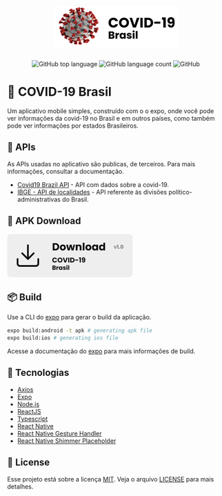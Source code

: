 <h1 align="center">
    <img alt="COVID-19 Brasil" src=".github/github-logo.svg" height="100px" />
</h1>

<p align="center">
  <img alt="GitHub top language" src="https://img.shields.io/github/languages/top/AlexBorgesDev/COVID-19-BRASIL">
  <img alt="GitHub language count" src="https://img.shields.io/github/languages/count/AlexBorgesDev/COVID-19-BRASIL">
  <img alt="GitHub" src="https://img.shields.io/github/license/AlexBorgesDev/COVID-19-BRASIL">
</p>

# :bookmark: COVID-19 Brasil

Um aplicativo mobile simples, construído com o o expo, onde você pode ver informações da covid-19 no Brasil e em outros países, como também pode ver informações por estados Brasileiros.
## :receipt: APIs

As APIs usadas no aplicativo são publicas, de terceiros. Para mais informações, consultar a documentação.
* [Covid19 Brazil API](https://covid19-brazil-api-docs.now.sh/) - API com dados sobre a covid-19.
* [IBGE - API de localidades](https://servicodados.ibge.gov.br/api/docs/localidades) - API referente às divisões político-administrativas do Brasil.

## :paperclip: APK Download
<a href="https://github.com/AlexBorgesDev/COVID-19-BRASIL/releases/download/1.0/covid-19-brasil1.0.apk">
  <img alt="Download" src=".github/github-download.svg" height="100px" >
</a>

## :package: Build

Use a CLI do [expo](https://expo.io/tools#cli) para gerar o build da aplicação.

```bash
expo build:android -t apk # generating apk file
expo build:ios # generating ios file
```
Acesse a documentação do [expo](https://docs.expo.io/distribution/building-standalone-apps/#if-you-choose-to-build-for-ios) para mais informações de build.

## :rocket: Tecnologias

* [Axios](https://github.com/axios/axios)
* [Expo](https://expo.io/)
* [Node.js](https://nodejs.org/en/)
* [ReactJS](https://reactjs.org/)
* [Typescript](https://www.typescriptlang.org/)
* [React Native](https://reactnative.dev/)
* [React Native Gesture Handler](https://github.com/software-mansion/react-native-gesture-handler)
* [React Native Shimmer Placeholder](https://github.com/tomzaku/react-native-shimmer-placeholder)

## :pencil: License
Esse projeto está sobre a licença [MIT](https://choosealicense.com/licenses/mit/). Veja o arquivo [LICENSE](LICENSE.md) para mais detalhes.
